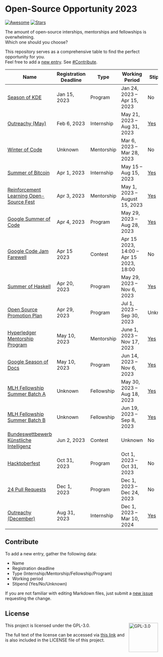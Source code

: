 # Open-Source Opportunity 2023
[![Awesome](https://awesome.re/badge.svg)](https://awesome.re)
[![Stars](https://img.shields.io/github/stars/WebSnke/Open-Source-Opportunity?style=flat)](https://github.com/WebSnke/Open-Source-Opportunity-2023/stargazers)

The amount of open-source interships, mentorships and fellowships is overwhelming.\
Which one should you choose?

This repository serves as a comprehensive table to find the perfect opportunity for you.\
Feel free to add a [new entry](https://github.com/WebSnke/Open-Source-Opportunity-2023/edit/2023/README.md). See [#Contribute](#contribute).

| Name | Registration Deadline | Type | Working Period | Stipend | Awards |
| ---- | --------------------- | ---- | -------------- | ------- | ------ |
| [Season of KDE](https://season.kde.org/) | Jan 15, 2023 | Program | Jan 24, 2023 – Apr 15, 2023 | No |
| [Outreachy (May)](https://www.outreachy.org/) | Feb 6, 2023 | Internship | May 21, 2023 – Aug 31, 2023 | [Yes](https://www.outreachy.org/) |
| [Winter of Code](https://winterofcode.com/) | Unknown | Mentorship | Mar 6, 2023 – Mar 28, 2023 | No |
| [Summer of Bitcoin](https://www.summerofbitcoin.org) | Apr 1, 2023 | Internship | May 15 – Aug 15, 2023 | [Yes](https://guide.summerofbitcoin.org/about/what-is-summer-of-bitcoin) |
| [Reinforcement Learning Open-Source Fest](https://www.microsoft.com/en-us/research/academic-program/rl-open-source-fest/) | Apr 3, 2023 | Mentorship | May 1, 2023 – August 15, 2023 | [Yes](https://www.microsoft.com/en-us/research/academic-program/rl-open-source-fest/) |
| [Google Summer of Code](https://summerofcode.withgoogle.com/) | Apr 4, 2023 | Program | May 29, 2023 – Aug 28, 2023 | [Yes](https://developers.google.com/open-source/gsoc/help/student-stipends) |
| [Google Code Jam Farewell](https://codingcompetitions.withgoogle.com/codejam) | Apr 15 2023 | Contest | Apr 15 2023, 14:00 – Apr 15 2023, 18:00 | No | [Yes, $15,000 USD](https://codingcompetitions.withgoogle.com/codejam/about/) |
| [Summer of Haskell](https://summer.haskell.org/) | Apr 20, 2023 | Program | May 29, 2023 – Nov 6, 2023 | [Yes](https://summer.haskell.org/stipend.html) |
| [Open Source Promotion Plan](https://summer-ospp.ac.cn/) | Apr 29, 2023 | Program | Jul 1, 2023 – Sep 30, 2023 | Unknown |
| [Hyperledger Mentorship Program](https://wiki.hyperledger.org/display/INTERN/Hyperledger+Mentorship+Program) | May 10, 2023 | Mentorship | June 1, 2023 – Nov 17, 2023 | [Yes](https://wiki.hyperledger.org/display/INTERN/Hyperledger+Mentorship+Program#HyperledgerMentorshipProgram-MenteeStipend) |
| [Google Season of Docs](https://developers.google.com/season-of-docs) | May 10, 2023 | Program | Jun 14, 2023 – Nov 6, 2023 | [Yes](https://developers.google.com/season-of-docs/docs/tech-writer-payments) |
| [MLH Fellowship Summer Batch A](https://fellowship.mlh.io/) | Unknown | Fellowship | May 30, 2023 – Aug 18, 2023 | [Yes](https://help.mlh.io/en/content/is-there-a-stipend-for-participation-in-the-program?ref=search) |
| [MLH Fellowship Summer Batch B](https://fellowship.mlh.io/) | Unknown | Fellowship | Jun 19, 2023 – Sep 8, 2023 | [Yes](https://help.mlh.io/en/content/is-there-a-stipend-for-participation-in-the-program?ref=search) |
| [Bundeswettbewerb Künstliche Intelligenz](https://www.bw-ki.de/) | Jun 2, 2023 | Contest | Unknown | No | [Yes, 500€ – 2000€](https://www.bw-ki.de/preise) |
| [Hacktoberfest](https://hacktoberfest.com/participation/) | Oct 31, 2023 | Program | Oct 1, 2023 – Oct 31, 2023 | No |
| [24 Pull Requests](https://24pullrequests.com/) | Dec 1, 2023 | Program | Dec 1, 2023 – Dec 24, 2023 | No |
| [Outreachy (December)](https://www.outreachy.org/) | Aug 31, 2023 | Internship | Dec 1, 2023 – Mar 10, 2024 | [Yes](https://www.outreachy.org/) |

## Contribute

To add a new entry, gather the following data:

- Name
- Registration deadline
- Type (Internship/Mentorship/Fellowship/Program)
- Working period
- Stipend (Yes/No/Unknown)

If you are not familiar with editing Markdown files, just submit a [new issue](https://github.com/WebSnke/Open-Source-Opportunity-2023/issues/new/choose) requesting the change.

## License

<a href="https://opensource.org/license/gpl-3-0/">
  <img align="right" height="96" alt="GPL-3.0" src="https://upload.wikimedia.org/wikipedia/commons/9/93/GPLv3_Logo.svg" />
</a>

This project is licensed under the GPL-3.0.

The full text of the license can be accessed via [this link](https://opensource.org/license/gpl-3-0/) and is also included in the LICENSE file of this project.
